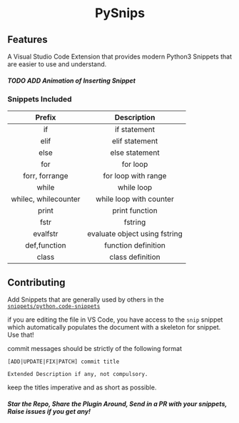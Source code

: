 <center><h1>PySnips</h1></center>

## Features

A Visual Studio Code Extension that provides modern Python3 Snippets that are easier to use and understand.

##### TODO ADD Animation of Inserting Snippet

### Snippets Included

<center>

|        Prefix        |          Description          |
| :------------------: | :---------------------------: |
|          if          |         if statement          |
|         elif         |        elif statement         |
|         else         |        else statement         |
|         for          |           for loop            |
|    forr, forrange    |      for loop with range      |
|        while         |          while loop           |
| whilec, whilecounter |    while loop with counter    |
|        print         |        print function         |
|         fstr         |            fstring            |
|       evalfstr       | evaluate object using fstring |
|     def,function     |      function definition      |
|        class         |       class definition        |

</center>

## Contributing

Add Snippets that are generally used by others in the [`snippets/python.code-snippets`](/snippets/python.code-snippets)

if you are editing the file in VS Code, you have access to the `snip` snippet which automatically populates the document with a skeleton for snippet. Use that!

commit messages should be strictly of the following format

```
[ADD|UPDATE|FIX|PATCH] commit title

Extended Description if any, not compulsory.
```

keep the titles imperative and as short as possible.

##### Star the Repo, Share the Plugin Around, Send in a PR with your snippets, Raise issues if you get any!
